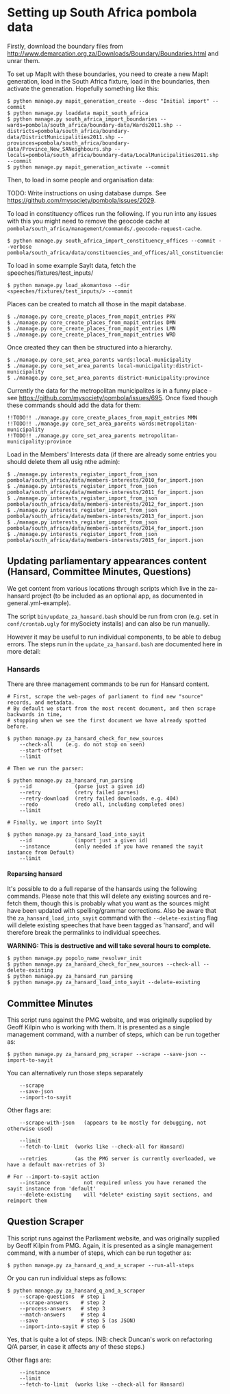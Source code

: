 # Setting up South Africa pombola data

Firstly, download the boundary files from
http://www.demarcation.org.za/Downloads/Boundary/Boundaries.html and unrar
them.

To set up MapIt with these boundaries, you need to create a new MapIt
generation, load in the South Africa fixture, load in the boundaries, then
activate the generation. Hopefully something like this:

    $ python manage.py mapit_generation_create --desc "Initial import" --commit
    $ python manage.py loaddata mapit_south_africa
    $ python manage.py south_africa_import_boundaries --wards=pombola/south_africa/boundary-data/Wards2011.shp --districts=pombola/south_africa/boundary-data/DistrictMunicipalities2011.shp --provinces=pombola/south_africa/boundary-data/Province_New_SANeighbours.shp --locals=pombola/south_africa/boundary-data/LocalMunicipalities2011.shp --commit
    $ python manage.py mapit_generation_activate --commit

Then, to load in some people and organisation data:

TODO: Write instructions on using database dumps. See https://github.com/mysociety/pombola/issues/2029.

To load in constituency offices run the following.
If you run into any issues with this you might need to remove the
geocode cache at `pombola/south_africa/management/commands/.geocode-request-cache`.

    $ python manage.py south_africa_import_constituency_offices --commit --verbose pombola/south_africa/data/constituencies_and_offices/all_constituencies.csv

To load in some example SayIt data, fetch the speeches/fixtures/test_inputs/

    $ python manage.py load_akomantoso --dir <speeches/fixtures/test_inputs/> --commit

Places can be created to match all those in the mapit database.

    $ ./manage.py core_create_places_from_mapit_entries PRV
    $ ./manage.py core_create_places_from_mapit_entries DMN
    $ ./manage.py core_create_places_from_mapit_entries LMN
    $ ./manage.py core_create_places_from_mapit_entries WRD

Once created they can then be structured into a hierarchy.

    $ ./manage.py core_set_area_parents wards:local-municipality
    $ ./manage.py core_set_area_parents local-municipality:district-municipality
    $ ./manage.py core_set_area_parents district-municipality:province

Currently the data for the metropolitan municipalites is in a funny place - see
https://github.com/mysociety/pombola/issues/695. Once fixed though these
commands should add the data for them:

    !!TODO!! ./manage.py core_create_places_from_mapit_entries MMN
    !!TODO!! ./manage.py core_set_area_parents wards:metropolitan-municipality
    !!TODO!! ./manage.py core_set_area_parents metropolitan-municipality:province

Load in the Members' Interests data (if there are already some entries you should delete them all usig nthe admin):

    $ ./manage.py interests_register_import_from_json pombola/south_africa/data/members-interests/2010_for_import.json
    $ ./manage.py interests_register_import_from_json pombola/south_africa/data/members-interests/2011_for_import.json
    $ ./manage.py interests_register_import_from_json pombola/south_africa/data/members-interests/2012_for_import.json
    $ ./manage.py interests_register_import_from_json pombola/south_africa/data/members-interests/2013_for_import.json
    $ ./manage.py interests_register_import_from_json pombola/south_africa/data/members-interests/2014_for_import.json
    $ ./manage.py interests_register_import_from_json pombola/south_africa/data/members-interests/2015_for_import.json

## Updating parliamentary appearances content (Hansard, Committee Minutes, Questions)

We get content from various locations through scripts which live in the za-hansard project (to be included as
an optional app, as documented in general.yml-example).

The script `bin/update_za_hansard.bash` should be run from cron (e.g. set in
`conf/crontab.ugly` for mySociety installs) and can also be run manually.

However it may be useful to run individual components, to be able to debug
errors.  The steps run in the `update_za_hansard.bash` are documented here in
more detail:

### Hansards

There are three management commands to be run for Hansard content.

    # First, scrape the web-pages of parliament to find new "source" records, and metadata.
    # By default we start from the most recent document, and then scrape backwards in time,
    # stopping when we see the first document we have already spotted before.

    $ python manage.py za_hansard_check_for_new_sources
        --check-all    (e.g. do not stop on seen)
        --start-offset
        --limit

    # Then we run the parser:

    $ python manage.py za_hansard_run_parsing
        --id              (parse just a given id)
        --retry           (retry failed parses)
        --retry-download  (retry failed downloads, e.g. 404)
        --redo            (redo all, including completed ones)
        --limit

    # Finally, we import into SayIt

    $ python manage.py za_hansard_load_into_sayit
        --id              (import just a given id)
        --instance        (only needed if you have renamed the sayit instance from Default)
        --limit

#### Reparsing hansard

It's possible to do a full reparse of the hansards using the following commands.
Please note that this will delete any existing sources and re-fetch them, though
this is probably what you want as the sources might have been updated with
spelling/grammar corrections. Also be aware that the
`za_hansard_load_into_sayit` command with the `--delete-existing` flag will
delete existing speeches that have been tagged as 'hansard', and will therefore
break the permalinks to individual speeches.

**WARNING: This is destructive and will take several hours to complete.**

    $ python manage.py popolo_name_resolver_init
    $ python manage.py za_hansard_check_for_new_sources --check-all --delete-existing
    $ python manage.py za_hansard_run_parsing
    $ python manage.py za_hansard_load_into_sayit --delete-existing

## Committee Minutes

This script runs against the PMG website, and was originally supplied by Geoff Kilpin who is
working with them.  It is presented as a single management command, with a
number of steps, which can be run together as:

    $ python manage.py za_hansard_pmg_scraper --scrape --save-json --import-to-sayit

You can alternatively run those steps separately

        --scrape
        --save-json
        --import-to-sayit

Other flags are:

        --scrape-with-json   (appears to be mostly for debugging, not otherwise used)

        --limit
        --fetch-to-limit  (works like --check-all for Hansard)

        --retries         (as the PMG server is currently overloaded, we have a default max-retries of 3)

    # For --import-to-sayit action
        --instance           not required unless you have renamed the sayit instance from 'default'
        --delete-existing    will *delete* existing sayit sections, and reimport them

## Question Scraper

This script runs against the Parliament website, and was originally supplied by
Geoff Kilpin from PMG.  Again, it is presented as a single management command,
with a number of steps, which can be run together as:

    $ python manage.py za_hansard_q_and_a_scraper --run-all-steps

Or you can run individual steps as follows:

    $ python manage.py za_hansard_q_and_a_scraper
        --scrape-questions  # step 1
        --scrape-answers    # step 2
        --process-answers   # step 3
        --match-answers     # step 4
        --save              # step 5 (as JSON)
        --import-into-sayit # step 6

Yes, that is quite a lot of steps.  (NB: check Duncan's work on refactoring Q/A
parser, in case it affects any of these steps.)

Other flags are:

        --instance
        --limit
        --fetch-to-limit  (works like --check-all for Hansard)


